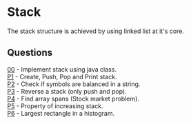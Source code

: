 # Stack
The stack structure is achieved by using linked list at it's core. 

## Questions
[00](https://github.com/Lakshitnagar/DS-ALGO/blob/master/ds/stack/Stack.java) - Implement stack using java class.\
[P1](https://github.com/Lakshitnagar/DS-ALGO/tree/master/ds/stack/p1) - Create, Push, Pop and Print stack.\
[P2](https://github.com/Lakshitnagar/DS-ALGO/tree/master/ds/stack/p2) - Check if symbols are balanced in a string.\
[P3](https://github.com/Lakshitnagar/DS-ALGO/tree/master/ds/stack/p3) - Reverse a stack (only push and pop).\
[P4](https://github.com/Lakshitnagar/DS-ALGO/tree/master/ds/stack/p4) - Find array spans (Stock market problem).\
[P5](https://github.com/Lakshitnagar/DS-ALGO/tree/master/ds/stack/p5) - Property of increasing stack.\
[P6](https://github.com/Lakshitnagar/DS-ALGO/tree/master/ds/stack/p6) - Largest rectangle in a histogram.
